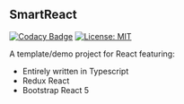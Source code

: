 ## SmartReact 

[![Codacy Badge](https://app.codacy.com/project/badge/Grade/8fdfd071d50a419f968bfb9657c38c1f)](https://www.codacy.com/gh/guildenstern70/ScalaLearn/dashboard?utm_source=github.com&amp;utm_medium=referral&amp;utm_content=guildenstern70/ScalaLearn&amp;utm_campaign=Badge_Grade)
[![License: MIT](https://img.shields.io/badge/License-MIT-yellow.svg)](https://opensource.org/licenses/MIT)

A template/demo project for React featuring:

  * Entirely written in Typescript
  * Redux React
  * Bootstrap React 5

